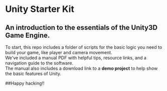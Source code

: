 # Unity Starter Kit
## An introduction to the essentials of the Unity3D Game Engine.
To start, this repo includes a folder of scripts for the basic logic you need to build your game, like player and camera movement. <br />
We've included a manual PDF with helpful tips, resource links, and a navigation guide to the software. <br />
The manual also includes a download link to a **demo project** to help show the basic features of Unity. <br />

##Happy hacking!!

